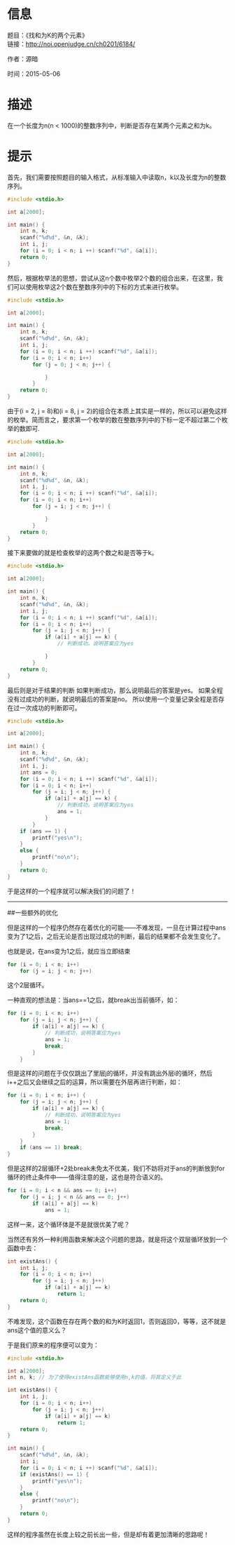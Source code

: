 # 信息
题目：《找和为K的两个元素》  
链接：http://noi.openjudge.cn/ch0201/6184/

作者：源暗

时间：2015-05-06
  
# 描述

在一个长度为n(n < 1000)的整数序列中，判断是否存在某两个元素之和为k。

# 提示

首先，我们需要按照题目的输入格式，从标准输入中读取n，k以及长度为n的整数序列。

```cpp
#include <stdio.h>

int a[2000];

int main() {
	int n, k;
	scanf("%d%d", &n, &k);
	int i, j;
	for (i = 0; i < n; i ++) scanf("%d", &a[i]);
	return 0;
}
```

然后，根据枚举法的思想，尝试从这n个数中枚举2个数的组合出来，在这里，我们可以使用枚举这2个数在整数序列中的下标的方式来进行枚举。

```cpp
#include <stdio.h>

int a[2000];

int main() {
	int n, k;
	scanf("%d%d", &n, &k);
	int i, j;
	for (i = 0; i < n; i ++) scanf("%d", &a[i]);
	for (i = 0; i < n; i++)
		for (j = 0; j < n; j++) {

			}
		}
	return 0;
}
```

由于(i = 2, j = 8)和(i = 8, j = 2)的组合在本质上其实是一样的，所以可以避免这样的枚举。简而言之，要求第一个枚举的数在整数序列中的下标一定不超过第二个枚举的数即可.

```cpp
#include <stdio.h>

int a[2000];

int main() {
	int n, k;
	scanf("%d%d", &n, &k);
	int i, j;
	for (i = 0; i < n; i ++) scanf("%d", &a[i]);
	for (i = 0; i < n; i++)
		for (j = i; j < n; j++) {

			}
		}
	return 0;
}
```

接下来要做的就是检查枚举的这两个数之和是否等于k。

```cpp
#include <stdio.h>

int a[2000];

int main() {
	int n, k;
	scanf("%d%d", &n, &k);
	int i, j;
	for (i = 0; i < n; i ++) scanf("%d", &a[i]);
	for (i = 0; i < n; i++)
		for (j = i; j < n; j++) {
			if (a[i] + a[j] == k) {
				// 判断成功，说明答案应为yes

			}
		}
	return 0;
}
```

最后则是对于结果的判断
如果判断成功，那么说明最后的答案是yes。
如果全程没有过成功的判断，就说明最后的答案是no。
所以使用一个变量记录全程是否存在过一次成功的判断即可。

```cpp
#include <stdio.h>

int a[2000];

int main() {
	int n, k;
	scanf("%d%d", &n, &k);
	int i, j;
	int ans = 0;
	for (i = 0; i < n; i ++) scanf("%d", &a[i]);
	for (i = 0; i < n; i++)
		for (j = i; j < n; j++) {
			if (a[i] + a[j] == k) {
				// 判断成功，说明答案应为yes
				ans = 1;
			}
		}
	if (ans == 1) {
		printf("yes\n");
	}
	else {
		printf("no\n");
	}
	return 0;
}
```

于是这样的一个程序就可以解决我们的问题了！

---

##一些额外的优化

但是这样的一个程序仍然存在着优化的可能——不难发现，一旦在计算过程中ans变为了1之后，之后无论是否出现过成功的判断，最后的结果都不会发生变化了。

也就是说，在ans变为1之后，就应当立即结束

```cpp
for (i = 0; i < n; i++)
	for (j = i; j < n; j++)
```

这个2层循环。

一种直观的想法是：当ans==1之后，就break出当前循环，如：

```cpp
for (i = 0; i < n; i++)
	for (j = i; j < n; j++) {
		if (a[i] + a[j] == k) {
			// 判断成功，说明答案应为yes
			ans = 1;
			break;
		}
	}
```

但是这样的问题在于仅仅跳出了里层j的循环，并没有跳出外层i的循环，然后i++之后又会继续之后的运算，所以需要在外层再进行判断，如：

```cpp
for (i = 0; i < n; i++) {
	for (j = i; j < n; j++) {
		if (a[i] + a[j] == k) {
			// 判断成功，说明答案应为yes
			ans = 1;
			break;
		}
	}
	if (ans == 1) break;
}
```

但是这样的2层循环+2处break未免太不优美，我们不妨将对于ans的判断放到for循环的终止条件中——值得注意的是，这也是符合语义的。

```cpp
for (i = 0; i < n && ans == 0; i++) 
	for (j = i; j < n && ans == 0; j++)
		if (a[i] + a[j] == k) 
			ans = 1;
```

这样一来，这个循环体是不是就很优美了呢？

当然还有另外一种利用函数来解决这个问题的思路，就是将这个双层循环放到一个函数中去：

```cpp
int existAns() {
    int i, j;
    for (i = 0; i < n; i++) 
    	for (j = i; j < n; j++)
    		if (a[i] + a[j] == k) 
    			return 1;
    return 0;
}
```

不难发现，这个函数在存在两个数的和为K时返回1，否则返回0，等等，这不就是ans这个值的意义么？

于是我们原来的程序便可以变为：

```cpp
#include <stdio.h>

int a[2000];
int n, k; // 为了使得existAns函数能够使用n,k的值，将其定义于此

int existAns() {
    int i, j;
    for (i = 0; i < n; i++) 
    	for (j = i; j < n; j++)
    		if (a[i] + a[j] == k) 
    			return 1;
    return 0;
}

int main() {
	scanf("%d%d", &n, &k);
	int i;
	for (i = 0; i < n; i ++) scanf("%d", &a[i]);
	if (existAns() == 1) {
		printf("yes\n");
	}
	else {
		printf("no\n");
	}
	return 0;
}
```

这样的程序虽然在长度上较之前长出一些，但是却有着更加清晰的思路呢！